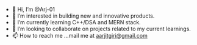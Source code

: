 - 👋 Hi, I’m @Arj-01
- 👀 I’m interested in building new and innovative products.
- 🌱 I’m currently learning C++/DSA and MERN stack.
- 💞️ I’m looking to collaborate on projects related to my current learnings. 
- 📫 How to reach me ...mail me at aarjitgiri@gmail.com

<!---
Arj-01/Arj-01 is a ✨ special ✨ repository because its `README.md` (this file) appears on your GitHub profile.
You can click the Preview link to take a look at your changes.
--->
